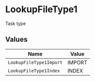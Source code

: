# LookupFileType1

Task type


## Values

| Name                    | Value                   |
| ----------------------- | ----------------------- |
| `LookupFileType1Import` | IMPORT                  |
| `LookupFileType1Index`  | INDEX                   |